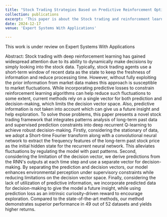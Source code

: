 ```yaml
---
title: "Stock Trading Strategies Based on Predictive Reinforcement Optimization and Past Historical Event Trends"
collection: publications
excerpt: 'This paper is about the Stock trading and reinforcement learning'
date: 2024-12-17
venue: 'Expert Systems With Applications' 

---
```


This work is under review on Expert Systems With Applications

Abstract:
Stock trading with deep reinforcement learning has gained widespread attention due to its ability to dynamically make decisions by simply looking into the stock data.
Typically, stock trading agents use a short-term window of recent data as the state to keep the freshness of information and reduce processing time. 
However, without fully exploiting the prior information from market data makes this approach is susceptible to market fluctuations.
While incorporating predictive losses to constrain reinforcement learning algorithms can help reduce such fluctuations to some extent, current methods rely on a single vector for both prediction and decision-making, which limits the decision vector space.
Also, predictive information is not taken into account which can give us a future insight and help exploration.
To solve those problems, this paper presents a novel stock trading framework that integrates patterns analysis of long-term past data and supervised prediction constraints into deep recurrent Q-learning to achieve robust decision-making. 
Firstly, considering the stationary of data, we adopt a Short-time Fourier transform along with a convolutional neural network to extract the frequency features of the long-term past stock price as the initial hidden state for the recurrent neural network. 
This alleviates fluctuations by regulating the model with past patterns.
Second, considering the limitation of the decision vector, we derive predictions from the RNN's outputs at each time step and use a separate vector for decision-making.
By separating the prediction and decision vectors, our model enhances environmental perception under supervisory constraints while reducing limitations on the decision vector space.
Finally, considering the lack of utilization of predictive information, we incorporate predicted data for decision-making to give the model a future insight, while using prediction loss as an intrinsic curiosity-driven reward to encourage exploration.
Compared to the state-of-the-art methods, our method demonstrates superior performance in 49 out of 52 datasets and yields higher returns.



